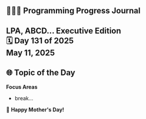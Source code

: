 ## 👩🏻‍💻 Programming Progress Journal  
LPA, ABCD...
**Executive Edition**  
🗓️ Day 131 of 2025  
May 11, 2025
---

## 🌐 Topic of the Day  
**Focus Areas** 

- break...

🔮 **Happy Mother's Day!**